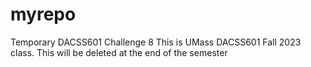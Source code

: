 # myrepo
Temporary DACSS601 Challenge 8
This is UMass DACSS601 Fall 2023 class.  This will be deleted at the end of the semester
